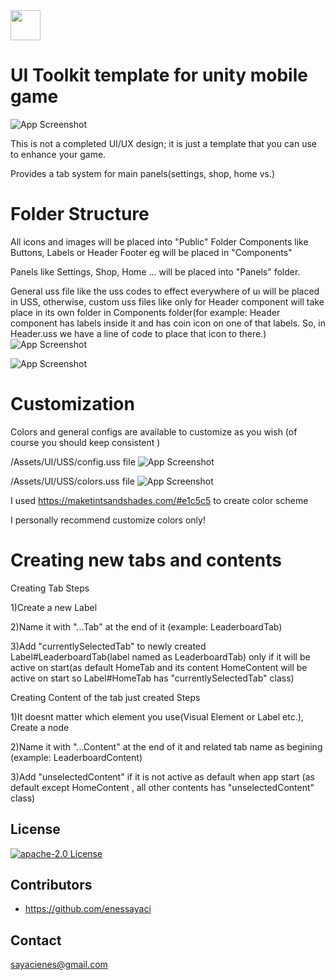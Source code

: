 
<img src="https://raw.githubusercontent.com/enessayaci/unity-ui-toolkit-tab-based-menu-system/main/Assets/UI/Public/Readme/colors.png" width="48">

# UI Toolkit template for unity mobile game

![App Screenshot](https://raw.githubusercontent.com/enessayaci/unity-ui-toolkit-tab-based-menu-system/main/Assets/UI/Public/Readme/presentation.gif)


This is not a completed UI/UX design; it is just a template that you can use to enhance your game.

Provides a tab system for main panels(settings, shop, home vs.)


# Folder Structure
All icons and images will be placed into "Public" Folder
Components like Buttons, Labels or Header Footer eg will be placed in "Components"

Panels like Settings, Shop, Home ... will be placed into "Panels" folder. 

General uss file like the uss codes to effect everywhere of uı will be placed in USS, otherwise, custom uss files like only for Header component will take place in its own folder in Components folder(for example: Header component has labels inside it and has coin icon on one of that labels. So, in Header.uss we have a line of code to place that icon to there.)
![App Screenshot](https://raw.githubusercontent.com/enessayaci/unity-ui-toolkit-tab-based-menu-system/main/Assets/UI/Public/Readme/general-folder.png)

![App Screenshot](https://raw.githubusercontent.com/enessayaci/unity-ui-toolkit-tab-based-menu-system/main/Assets/UI/Public/Readme/header-folder.png)

# Customization
Colors and general configs are available to customize as you wish (of course you should keep consistent )

/Assets/UI/USS/config.uss file
![App Screenshot](https://raw.githubusercontent.com/enessayaci/unity-ui-toolkit-tab-based-menu-system/main/Assets/UI/Public/Readme/config.png)

/Assets/UI/USS/colors.uss file
![App Screenshot](https://raw.githubusercontent.com/enessayaci/unity-ui-toolkit-tab-based-menu-system/main/Assets/UI/Public/Readme/colors.png)

I used https://maketintsandshades.com/#e1c5c5 to create color scheme

I personally recommend customize colors only!

# Creating new tabs and contents
Creating Tab Steps

1)Create a new Label

2)Name it with "...Tab" at the end of it (example: LeaderboardTab)

3)Add "currentlySelectedTab" to newly created Label#LeaderboardTab(label named as LeaderboardTab) only if it will be active on start(as default HomeTab and its content HomeContent will be active on start so Label#HomeTab has "currentlySelectedTab" class)


Creating Content of the tab just created Steps

1)It doesnt matter which element you use(Visual Element or Label etc.), Create a node

2)Name it with "...Content" at the end of it and related tab name as begining  (example: LeaderboardContent)

3)Add "unselectedContent" if it is not active as default when app start (as default except HomeContent , all other contents has "unselectedContent" class)

## License


[![apache-2.0 License](https://img.shields.io/badge/License-Apache2.0-green.svg)](https://choosealicense.com/licenses/apache-2.0/)


## Contributors
- https://github.com/enessayaci


## Contact
sayacienes@gmail.com
